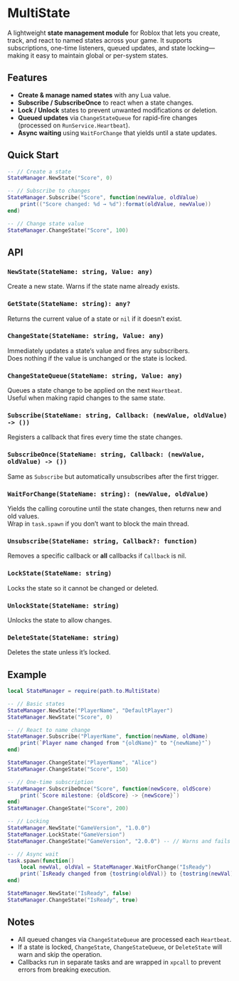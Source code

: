 # MultiState

A lightweight **state management module** for Roblox that lets you create, track, and react to named states across your game.
It supports subscriptions, one-time listeners, queued updates, and state locking—making it easy to maintain global or per-system states.

## Features
- **Create & manage named states** with any Lua value.
- **Subscribe / SubscribeOnce** to react when a state changes.
- **Lock / Unlock** states to prevent unwanted modifications or deletion.
- **Queued updates** via `ChangeStateQueue` for rapid-fire changes (processed on `RunService.Heartbeat`).
- **Async waiting** using `WaitForChange` that yields until a state updates.

## Quick Start

```lua
-- // Create a state
StateManager.NewState("Score", 0)

-- // Subscribe to changes
StateManager.Subscribe("Score", function(newValue, oldValue)
    print(("Score changed: %d → %d"):format(oldValue, newValue))
end)

-- // Change state value
StateManager.ChangeState("Score", 100)
```

## API

### `NewState(StateName: string, Value: any)`
Create a new state. Warns if the state name already exists.

### `GetState(StateName: string): any?`
Returns the current value of a state or `nil` if it doesn’t exist.

### `ChangeState(StateName: string, Value: any)`
Immediately updates a state’s value and fires any subscribers.  
Does nothing if the value is unchanged or the state is locked.

### `ChangeStateQueue(StateName: string, Value: any)`
Queues a state change to be applied on the next `Heartbeat`.  
Useful when making rapid changes to the same state.

### `Subscribe(StateName: string, Callback: (newValue, oldValue) -> ())`
Registers a callback that fires every time the state changes.

### `SubscribeOnce(StateName: string, Callback: (newValue, oldValue) -> ())`
Same as `Subscribe` but automatically unsubscribes after the first trigger.

### `WaitForChange(StateName: string): (newValue, oldValue)`
Yields the calling coroutine until the state changes, then returns new and old values.  
Wrap in `task.spawn` if you don’t want to block the main thread.

### `Unsubscribe(StateName: string, Callback?: function)`
Removes a specific callback or **all** callbacks if `Callback` is nil.

### `LockState(StateName: string)`
Locks the state so it cannot be changed or deleted.

### `UnlockState(StateName: string)`
Unlocks the state to allow changes.

### `DeleteState(StateName: string)`
Deletes the state unless it’s locked.

## Example

```lua
local StateManager = require(path.to.MultiState)

-- // Basic states
StateManager.NewState("PlayerName", "DefaultPlayer")
StateManager.NewState("Score", 0)

-- // React to name change
StateManager.Subscribe("PlayerName", function(newName, oldName)
    print(`Player name changed from "{oldName}" to "{newName}"`)
end)

StateManager.ChangeState("PlayerName", "Alice")
StateManager.ChangeState("Score", 150)

-- // One-time subscription
StateManager.SubscribeOnce("Score", function(newScore, oldScore)
    print(`Score milestone: {oldScore} -> {newScore}`)
end)
StateManager.ChangeState("Score", 200)

-- // Locking
StateManager.NewState("GameVersion", "1.0.0")
StateManager.LockState("GameVersion")
StateManager.ChangeState("GameVersion", "2.0.0") -- // Warns and fails

-- // Async wait
task.spawn(function()
    local newVal, oldVal = StateManager.WaitForChange("IsReady")
    print(`IsReady changed from {tostring(oldVal)} to {tostring(newVal)}`)
end)

StateManager.NewState("IsReady", false)
StateManager.ChangeState("IsReady", true)
```

## Notes
- All queued changes via `ChangeStateQueue` are processed each `Heartbeat`.
- If a state is locked, `ChangeState`, `ChangeStateQueue`, or `DeleteState` will warn and skip the operation.
- Callbacks run in separate tasks and are wrapped in `xpcall` to prevent errors from breaking execution.